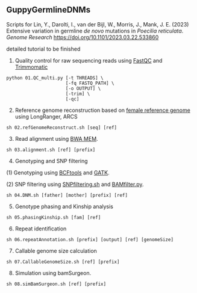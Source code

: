 ## GuppyGermlineDNMs
Scripts for Lin, Y., Darolti, I., van der Bijl, W., Morris, J., Mank, J. E. (2023) Extensive variation in germline *de novo* mutations in *Poecilia reticulata*. *Genome Research* https://doi.org/10.1101/2023.03.22.533860

detailed tutorial to be finished

1. Quality control for raw sequencing reads using [FastQC](https://github.com/s-andrews/FastQC) and [Trimmomatic](http://www.usadellab.org/cms/?page=trimmomatic)
```
python 01.QC_multi.py [-t THREADS] \
                      [-fq FASTQ_PATH] \
                      [-o OUTPUT] \
                      [-trim] \
                      [-qc]
```

2. Reference genome reconstruction based on [female reference genome](http://uswest.ensembl.org/Poecilia_reticulata/Info/Index) using LongRanger, ARCS
```
sh 02.refGenomeReconstruct.sh [seq] [ref]
```
3. Read alignment using [BWA MEM](https://github.com/lh3/bwa).
```
sh 03.alignment.sh [ref] [prefix]
```

4. Genotyping and SNP filtering

(1) Genotyping using [BCFtools](https://samtools.github.io/bcftools/howtos/index.html) and [GATK](https://gatk.broadinstitute.org/hc/en-us).

(2) SNP filtering using [SNPfiltering.sh](./SNPfiltering.py) and [BAMfilter.py](./BAMfilter.py).
```
sh 04.DNM.sh [father] [mother] [prefix] [ref]
```

5. Genotype phasing and Kinship analysis
```
sh 05.phasingKinship.sh [fam] [ref]
```

6. Repeat identification
```
sh 06.repeatAnnotation.sh [prefix] [output] [ref] [genomeSize]
```

7. Callable genome size calculation 
```
sh 07.CallableGenomeSize.sh [ref] [prefix]
```

8. Simulation using bamSurgeon.
```
sh 08.simBamSurgeon.sh [ref] [prefix]
```


